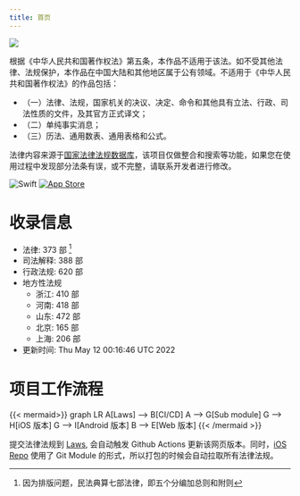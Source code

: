 ```yaml
---
title: 首页
---
```


![](https://s2.loli.net/2022/03/17/EemiTDZlXO9SvfP.png)

根据《中华人民共和国著作权法》第五条，本作品不适用于该法。如不受其他法律、法规保护，本作品在中国大陆和其他地区属于公有领域。不适用于《中华人民共和国著作权法》的作品包括：
- （一）法律、法规，国家机关的决议、决定、命令和其他具有立法、行政、司法性质的文件，及其官方正式译文；
- （二）单纯事实消息；
- （三）历法、通用数表、通用表格和公式。

法律内容来源于[国家法律法规数据库](https://flk.npc.gov.cn)，该项目仅做整合和搜索等功能，如果您在使用过程中发现部分法条有误，或不完整，请联系开发者进行修改。


![Swift](https://img.shields.io/badge/swift-F54A2A?style=for-the-badge&logo=swift&logoColor=white)
[![App Store](https://img.shields.io/badge/App_Store-0D96F6?style=for-the-badge&logo=app-store&logoColor=white)](https://apps.apple.com/app/apple-store/id1612953870?pt=124208302&ct=github&mt=8)

# 收录信息
 - 法律: 373 部 [^1]
 - 司法解释: 388 部
 - 行政法规: 620 部
 - 地方性法规
	- 浙江: 410 部
	- 河南: 418 部
	- 山东: 472 部
	- 北京: 165 部
	- 上海: 206 部
 - 更新时间: Thu May 12 00:16:46 UTC 2022

# 项目工作流程

{{< mermaid>}}
graph LR
    A[Laws] --> B[CI/CD]
    A --> G[Sub module]
    G --> H[iOS 版本]
    G --> I[Android 版本]
    B --> E[Web 版本]
{{< /mermaid >}}

提交法律法规到 [Laws](https://github.com/LawRefBook/Laws/tree/master), 会自动触发 Github Actions 更新该网页版本。同时，[iOS Repo](https://github.com/RanKKI/LawRefBook) 使用了 Git Module 的形式，所以打包的时候会自动拉取所有法律法规。

[^1]: 因为排版问题，民法典算七部法律，即五个分编加总则和附则
